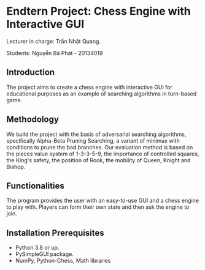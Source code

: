 # Endtern Project: Chess Engine with Interactive GUI

Lecturer in charge: Trần Nhật Quang.

Students: Nguyễn Bá Phát - 20134019

## Introduction

The project aims to create a chess engine with interactive GUI for educational purposes as an example of searching algorithms in turn-based game.

## Methodology

We build the project with the basis of adversarial searching algorithms, specifically Alpha-Beta Pruning Searching, a variant of minimax with conditions to prune the bad branches. Our evaluation method is based on the pieces value system of 1-3-3-5-9, the importance of controlled squares, the King's safety, the position of Rook, the mobility of Queen, Knight and Bishop.

## Functionalities

The program provides the user with an easy-to-use GUI and a chess engine to play with. Players can form their own state and then ask the engine to join.

## Installation Prerequisites

- Python 3.8 or up.
- PySimpleGUI package.
- NumPy, Python-Chess, Math libraries
